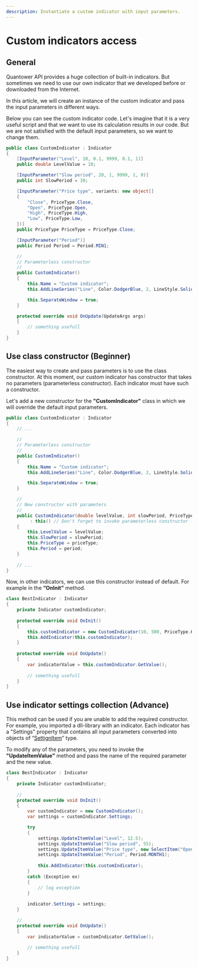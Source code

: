 ```yaml
---
description: Instantiate a custom indicator with input parameters.
---
```


# Custom indicators access

## General

Quantower API provides a huge collection of built-in indicators. But sometimes we need to use our own indicator that we developed before or downloaded from the Internet. 

In this article, we will create an instance of the custom indicator and pass the input parameters in different ways.

Below you can see the custom indicator code. Let's imagine that it is a very useful script and that we want to use its calculation results in our code. But we are not satisfied with the default input parameters, so we want to change them.

```csharp
public class CustomIndicator : Indicator
{
    [InputParameter("Level", 10, 0.1, 9999, 0.1, 1)]
    public double LevelValue = 10;

    [InputParameter("Slow period", 20, 1, 9999, 1, 0)]
    public int SlowPeriod = 30;

    [InputParameter("Price type", variants: new object[]
    {
        "Close", PriceType.Close,
        "Open", PriceType.Open,
        "High", PriceType.High,
        "Low", PriceType.Low,
    })]
    public PriceType PriceType = PriceType.Close;

    [InputParameter("Period")]
    public Period Period = Period.MIN1;

    //
    // Parameterless constructor
    //
    public CustomIndicator()
    {
        this.Name = "Custom indicator";
        this.AddLineSeries("Line", Color.DodgerBlue, 2, LineStyle.Solid);

        this.SeparateWindow = true;
    }

    protected override void OnUpdate(UpdateArgs args)
    {
        // something usefull
    }
}
```

## Use class constructor \(Beginner\)

The easiest way to create and pass parameters is to use the class constructor. At this moment, our custom indicator has сonstructor that takes no parameters \(parameterless constructor\). Each indicator must have such a constructor.  
  
Let's add a new constructor for the **"CustomIndicator"** class in which we will override the default input parameters.

```csharp
public class CustomIndicator : Indicator
{
    // ...

    //
    // Parameterless constructor
    //
    public CustomIndicator()
    {
        this.Name = "Custom indicator";
        this.AddLineSeries("Line", Color.DodgerBlue, 2, LineStyle.Solid);

        this.SeparateWindow = true;
    }

    //
    // New constructor with parameters
    //
    public CustomIndicator(double levelValue, int slowPeriod, PriceType priceType, Period period)
         : this() // Don't forget to invoke parameterless constructor
    {
        this.LevelValue = levelValue;
        this.SlowPeriod = slowPeriod;
        this.PriceType = priceType;
        this.Period = period;
    }
    
    // ...
}
```

Now, in other indicators, we can use this constructor instead of default. For example in the **“OnInit”** method.

```csharp
class BestIndicator : Indicator
{       
    private Indicator customIndicator;
    
    protected override void OnInit()
    {
        this.customIndicator = new CustomIndicator(10, 500, PriceType.High, Period.DAY1);
        this.AddIndicator(this.customIndicator);
    }
      
    protected override void OnUpdate()
    {
        var indicatorValue = this.customIndicator.GetValue();
        
        // something usefull
    }
}
```

## **Use indicator settings collection \(Advance\)**

This method can be used if you are unable to add the required constructor. For example, you imported a dll-library with an indicator. Each indicator has a "Settings" property that contains all input parameters converted into objects of “[SettignItem](https://api.quantower.com/docs/TradingPlatform.BusinessLayer.SettingItemAction.html)” type.

To modify any of the parameters, you need to invoke the **"UpdateItemValue"** method and pass the name of the required parameter and the new value.

```csharp
class BestIndicator : Indicator
{       
    private Indicator customIndicator;
    
    //    
    protected override void OnInit()
    {
        var customIndicator = new CustomIndicator();
        var settings = customIndicator.Settings;

        try
        {
            settings.UpdateItemValue("Level", 12.5);
            settings.UpdateItemValue("Slow period", 55);
            settings.UpdateItemValue("Price type", new SelectItem("Open", PriceType.Open));
            settings.UpdateItemValue("Period", Period.MONTH1);
    
            this.AddIndicator(this.customIndicator);
        }
        catch (Exception ex)
        {
            // log exception
        }
    
        indicator.Settings = settings;
    }

    // 
    protected override void OnUpdate()
    {
        var indicatorValue = customIndicator.GetValue();
        
        // something usefull
    }
}

```

